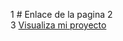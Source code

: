 1  # Enlace de la pagina
2  
3  <a href="https://jonhbusiness.github.io/encriptador-texto/">Visualiza mi proyecto</a>
